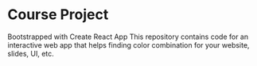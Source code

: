 # Course Project

Bootstrapped with Create React App
This repository contains code for an interactive web app that helps finding color combination for
your website, slides, UI, etc.
